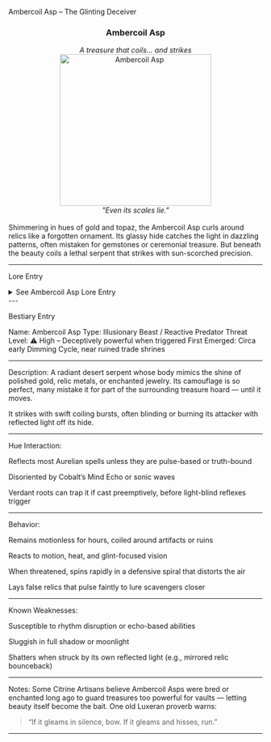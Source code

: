 Ambercoil Asp – The Glinting Deceiver

<div align="center">
  <h3>Ambercoil Asp</h3>
  <i>A treasure that coils… and strikes</i><br>
  <img src="../../assets/monsters/ambercoil-asp.png" alt="Ambercoil Asp" width="300"><br>
  <i>"Even its scales lie."</i><br><br>
</div>Shimmering in hues of gold and topaz, the Ambercoil Asp curls around relics like a forgotten ornament. Its glassy hide catches the light in dazzling patterns, often mistaken for gemstones or ceremonial treasure. But beneath the beauty coils a lethal serpent that strikes with sun-scorched precision.


---

Lore Entry

<details><summary>See Ambercoil Asp Lore Entry</summary>
Lore Entry: Excerpt from “The False Wealth of Luxeran,” by Archivist Mosa Quire> "They say the Asp doesn't hunt. It waits. And what it guards isn't treasure — it's attention."



> "I found one coiled perfectly around a sun-sigil chalice. At first, I thought it was part of the sculpture. Then its tongue flicked. The next moment, I was blind in one eye, and my apprentice was bleeding."



> "Its glassy scales refract not only light — but greed. It sees your desire and reflects it, like a mirror coiled tight enough to bite."



> "Do not chase shimmer in the sand. Sometimes, it hisses."



</details>
---

Bestiary Entry

Name: Ambercoil Asp
Type: Illusionary Beast / Reactive Predator
Threat Level: ⚠️ High – Deceptively powerful when triggered
First Emerged: Circa early Dimming Cycle, near ruined trade shrines


---

Description:
A radiant desert serpent whose body mimics the shine of polished gold, relic metals, or enchanted jewelry. Its camouflage is so perfect, many mistake it for part of the surrounding treasure hoard — until it moves.

It strikes with swift coiling bursts, often blinding or burning its attacker with reflected light off its hide.


---

Hue Interaction:

Reflects most Aurelian spells unless they are pulse-based or truth-bound

Disoriented by Cobalt’s Mind Echo or sonic waves

Verdant roots can trap it if cast preemptively, before light-blind reflexes trigger



---

Behavior:

Remains motionless for hours, coiled around artifacts or ruins

Reacts to motion, heat, and glint-focused vision

When threatened, spins rapidly in a defensive spiral that distorts the air

Lays false relics that pulse faintly to lure scavengers closer



---

Known Weaknesses:

Susceptible to rhythm disruption or echo-based abilities

Sluggish in full shadow or moonlight

Shatters when struck by its own reflected light (e.g., mirrored relic bounceback)



---

Notes:
Some Citrine Artisans believe Ambercoil Asps were bred or enchanted long ago to guard treasures too powerful for vaults — letting beauty itself become the bait. One old Luxeran proverb warns:

> “If it gleams in silence, bow. If it gleams and hisses, run.”




---


